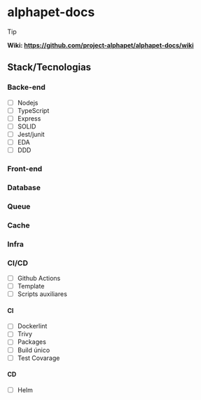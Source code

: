 # alphapet-docs

> [!TIP]
> **Wiki: https://github.com/project-alphapet/alphapet-docs/wiki**

## Stack/Tecnologias

### Backe-end 

- [ ] Nodejs
- [ ] TypeScript 
- [ ] Express 
- [ ] SOLID
- [ ] Jest/junit
- [ ] EDA 
- [ ] DDD  

### Front-end 
### Database 
### Queue
### Cache 
### Infra 

### CI/CD 
- [ ] Github Actions 
- [ ] Template
- [ ] Scripts auxiliares 

#### CI
- [ ] Dockerlint
- [ ] Trivy 
- [ ] Packages 
- [ ] Build único 
- [ ] Test Covarage

#### CD 
- [ ] Helm 




